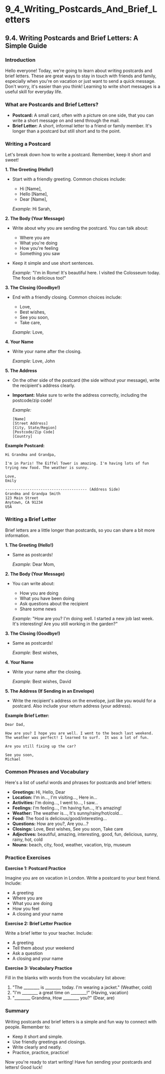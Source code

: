 # 9_4_Writing_Postcards_And_Brief_Letters

## 9.4. Writing Postcards and Brief Letters: A Simple Guide

### Introduction

Hello everyone! Today, we're going to learn about writing postcards and brief letters. These are great ways to stay in touch with friends and family, especially when you're on vacation or just want to send a quick message. Don't worry, it's easier than you think! Learning to write short messages is a useful skill for everyday life.

### What are Postcards and Brief Letters?

*   **Postcard:** A small card, often with a picture on one side, that you can write a short message on and send through the mail.
*   **Brief Letter:** A short, informal letter to a friend or family member. It's longer than a postcard but still short and to the point.

### Writing a Postcard

Let's break down how to write a postcard. Remember, keep it short and sweet!

**1. The Greeting (Hello!)**

*   Start with a friendly greeting. Common choices include:
    *   Hi [Name],
    *   Hello [Name],
    *   Dear [Name],

    *Example:* Hi Sarah,

**2. The Body (Your Message)**

*   Write about why you are sending the postcard. You can talk about:
    *   Where you are
    *   What you're doing
    *   How you're feeling
    *   Something you saw
*   Keep it simple and use short sentences.

    *Example:*
    "I'm in Rome! It's beautiful here. I visited the Colosseum today. The food is delicious too!"

**3. The Closing (Goodbye!)**

*   End with a friendly closing. Common choices include:
    *   Love,
    *   Best wishes,
    *   See you soon,
    *   Take care,

    *Example:* Love,

**4. Your Name**

*   Write your name after the closing.

    *Example:* Love, John

**5. The Address**

*   On the other side of the postcard (the side without your message), write the recipient's address clearly.
*   **Important:** Make sure to write the address correctly, including the postcode/zip code!

    *Example:*

    ```
    [Name]
    [Street Address]
    [City, State/Region]
    [Postcode/Zip Code]
    [Country]
    ```

**Example Postcard:**

```
Hi Grandma and Grandpa,

I'm in Paris! The Eiffel Tower is amazing. I'm having lots of fun trying new food. The weather is sunny.

Love,
Emily

------------------------------------- (Address Side)
Grandma and Grandpa Smith
123 Main Street
Anytown, CA 91234
USA
```

### Writing a Brief Letter

Brief letters are a little longer than postcards, so you can share a bit more information.

**1. The Greeting (Hello!)**

*   Same as postcards!

    *Example:* Dear Mom,

**2. The Body (Your Message)**

*   You can write about:
    *   How you are doing
    *   What you have been doing
    *   Ask questions about the recipient
    *   Share some news

    *Example:*
    "How are you? I'm doing well. I started a new job last week. It's interesting! Are you still working in the garden?"

**3. The Closing (Goodbye!)**

*   Same as postcards!

    *Example:* Best wishes,

**4. Your Name**

*   Write your name after the closing.

    *Example:* Best wishes, David

**5. The Address (If Sending in an Envelope)**

*   Write the recipient's address on the envelope, just like you would for a postcard. Also include your return address (your address).

**Example Brief Letter:**

```
Dear Dad,

How are you? I hope you are well. I went to the beach last weekend. The weather was perfect! I learned to surf.  It was a lot of fun.

Are you still fixing up the car?

See you soon,
Michael
```

### Common Phrases and Vocabulary

Here's a list of useful words and phrases for postcards and brief letters:

*   **Greetings:** Hi, Hello, Dear
*   **Location:** I'm in..., I'm visiting..., Here in...
*   **Activities:** I'm doing..., I went to..., I saw...
*   **Feelings:** I'm feeling..., I'm having fun..., It's amazing!
*   **Weather:** The weather is..., It's sunny/rainy/hot/cold...
*   **Food:** The food is delicious/good/interesting...
*   **Questions:** How are you?, Are you...?
*   **Closings:** Love, Best wishes, See you soon, Take care
*   **Adjectives:** beautiful, amazing, interesting, good, fun, delicious, sunny, rainy, hot, cold
*   **Nouns:** beach, city, food, weather, vacation, trip, museum

### Practice Exercises

**Exercise 1: Postcard Practice**

Imagine you are on vacation in London. Write a postcard to your best friend. Include:

*   A greeting
*   Where you are
*   What you are doing
*   How you feel
*   A closing and your name

**Exercise 2: Brief Letter Practice**

Write a brief letter to your teacher. Include:

*   A greeting
*   Tell them about your weekend
*   Ask a question
*   A closing and your name

**Exercise 3: Vocabulary Practice**

Fill in the blanks with words from the vocabulary list above:

1.  "The ________ is ________ today. I'm wearing a jacket." (Weather, cold)
2.  "I'm ________ a great time on ________!" (Having, vacation)
3.  "________ Grandma, How ________ you?" (Dear, are)

### Summary

Writing postcards and brief letters is a simple and fun way to connect with people. Remember to:

*   Keep it short and simple.
*   Use friendly greetings and closings.
*   Write clearly and neatly.
*   Practice, practice, practice!

Now you're ready to start writing! Have fun sending your postcards and letters! Good luck!
